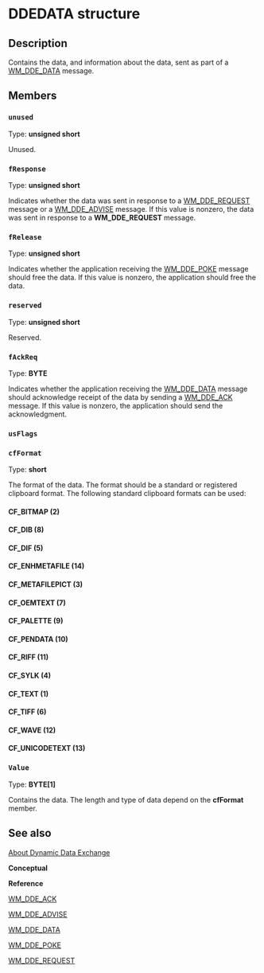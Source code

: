 # DDEDATA structure

## Description

Contains the data, and information about the data, sent as part of a [WM_DDE_DATA](https://learn.microsoft.com/windows/desktop/dataxchg/wm-dde-data) message.

## Members

### `unused`

Type: **unsigned short**

Unused.

### `fResponse`

Type: **unsigned short**

Indicates whether the data was sent in response to a [WM_DDE_REQUEST](https://learn.microsoft.com/windows/desktop/dataxchg/wm-dde-request) message or a [WM_DDE_ADVISE](https://learn.microsoft.com/windows/desktop/dataxchg/wm-dde-advise) message. If this value is nonzero, the data was sent in response to a **WM_DDE_REQUEST** message.

### `fRelease`

Type: **unsigned short**

Indicates whether the application receiving the [WM_DDE_POKE](https://learn.microsoft.com/windows/desktop/dataxchg/wm-dde-poke) message should free the data. If this value is nonzero, the application should free the data.

### `reserved`

Type: **unsigned short**

Reserved.

### `fAckReq`

Type: **BYTE**

Indicates whether the application receiving the [WM_DDE_DATA](https://learn.microsoft.com/windows/desktop/dataxchg/wm-dde-data) message should acknowledge receipt of the data by sending a [WM_DDE_ACK](https://learn.microsoft.com/windows/desktop/dataxchg/wm-dde-ack) message. If this value is nonzero, the application should send the acknowledgment.

### `usFlags`

### `cfFormat`

Type: **short**

The format of the data. The format should be a standard or registered clipboard format. The following standard clipboard formats can be used:

#### CF_BITMAP (2)

#### CF_DIB (8)

#### CF_DIF (5)

#### CF_ENHMETAFILE (14)

#### CF_METAFILEPICT (3)

#### CF_OEMTEXT (7)

#### CF_PALETTE (9)

#### CF_PENDATA (10)

#### CF_RIFF (11)

#### CF_SYLK (4)

#### CF_TEXT (1)

#### CF_TIFF (6)

#### CF_WAVE (12)

#### CF_UNICODETEXT (13)

### `Value`

Type: **BYTE[1]**

Contains the data. The length and type of data depend on the **cfFormat** member.

## See also

[About Dynamic Data Exchange](https://learn.microsoft.com/windows/desktop/dataxchg/about-dynamic-data-exchange)

**Conceptual**

**Reference**

[WM_DDE_ACK](https://learn.microsoft.com/windows/desktop/dataxchg/wm-dde-ack)

[WM_DDE_ADVISE](https://learn.microsoft.com/windows/desktop/dataxchg/wm-dde-advise)

[WM_DDE_DATA](https://learn.microsoft.com/windows/desktop/dataxchg/wm-dde-data)

[WM_DDE_POKE](https://learn.microsoft.com/windows/desktop/dataxchg/wm-dde-poke)

[WM_DDE_REQUEST](https://learn.microsoft.com/windows/desktop/dataxchg/wm-dde-request)